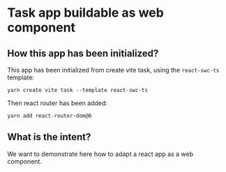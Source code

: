 # Task app buildable as web component

## How this app has been initialized?

This app has been initialized from create vite task, using the `react-swc-ts` template:
```shell
yarn create vite task --template react-swc-ts
```

Then react router has been added:
```
yarn add react-router-dom@6
```

## What is the intent?

We want to demonstrate here how to adapt a react app as a web component.